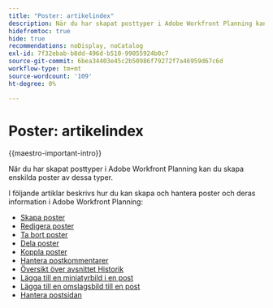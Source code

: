 ```yaml
---
title: "Poster: artikelindex"
description: När du har skapat posttyper i Adobe Workfront Planning kan du skapa enskilda poster av dessa typer. I följande artiklar beskrivs hur du kan skapa och hantera poster och deras information i Adobe Workfront Planning.
hidefromtoc: true
hide: true
recommendations: noDisplay, noCatalog
exl-id: 7f32ebab-b8dd-496d-b510-99055924b0c7
source-git-commit: 6bea34403e45c2b50986f79272f7a46959d67c6d
workflow-type: tm+mt
source-wordcount: '109'
ht-degree: 0%

---
```


<!-- update the metadata with real information when making this available in TOC and in the left nav
---
title: The architecture and fields of Adobe Maestro
description: The following articles describe how you can create and manage records in Adobe Maestro. 
hidefromtoc: yes
author: Alina
feature: Work Management
role: User
hide: yes
---
-->

# Poster: artikelindex

{{maestro-important-intro}}

När du har skapat posttyper i Adobe Workfront Planning kan du skapa enskilda poster av dessa typer.

I följande artiklar beskrivs hur du kan skapa och hantera poster och deras information i Adobe Workfront Planning:

* [Skapa poster](/help/quicksilver/maestro/records/create-records.md)
* [Redigera poster](/help/quicksilver/maestro/records/edit-records.md)
* [Ta bort poster](/help/quicksilver/maestro/records/delete-records.md)
* [Dela poster](/help/quicksilver/maestro/records/share-records.md)
* [Koppla poster](/help/quicksilver/maestro/records/connect-records.md)
* [Hantera postkommentarer](/help/quicksilver/maestro/records/manage-record-comments.md)
* [Översikt över avsnittet Historik](/help/quicksilver/maestro/records/history-section-overview.md)
* [Lägga till en miniatyrbild i en post](/help/quicksilver/maestro/records/add-thumbnails-to-records.md)
* [Lägga till en omslagsbild till en post](/help/quicksilver/maestro/records/add-a-cover-image-to-a-record.md)
* [Hantera postsidan](/help/quicksilver/maestro/records/manage-the-record-page.md)
